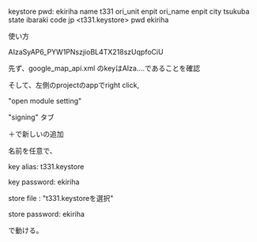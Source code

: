 keystore pwd: ekiriha
name  t331
ori_unit enpit
ori_name enpit
city tsukuba
state ibaraki
code jp
<t331.keystore> pwd ekiriha


使い方

AIzaSyAP6_PYW1PNszjioBL4TX218szUqpfoCiU

先ず、google_map_api.xml のkeyはAIza....であることを確認

そして、左側のprojectのappでright click, 

"open module setting"

"signing" タブ

＋で新しいの追加

名前を任意で、

key alias: t331.keystore

key password: ekiriha

store file : "t331.keystoreを選択"

store password: ekiriha

で動ける。
